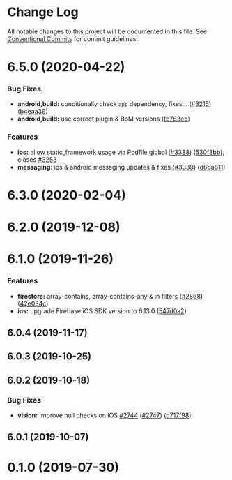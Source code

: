 # Change Log

All notable changes to this project will be documented in this file.
See [Conventional Commits](https://conventionalcommits.org) for commit guidelines.

# 6.5.0 (2020-04-22)


### Bug Fixes

* **android,build:** conditionally check `app` dependency, fixes… ([#3215](https://github.com/invertase/react-native-firebase/tree/master/packages/ml-vision/issues/3215)) ([b4eaa39](https://github.com/invertase/react-native-firebase/tree/master/packages/ml-vision/commit/b4eaa39ea8022535696d28e6eacb5c3e3ce9578f))
* **android,build:** use correct plugin & BoM versions ([fb763eb](https://github.com/invertase/react-native-firebase/tree/master/packages/ml-vision/commit/fb763ebde216d8c789b08bd0d77c078089776627))


### Features

* **ios:** allow static_framework usage via Podfile global ([#3388](https://github.com/invertase/react-native-firebase/tree/master/packages/ml-vision/issues/3388)) ([530f8bb](https://github.com/invertase/react-native-firebase/tree/master/packages/ml-vision/commit/530f8bbb51f89f106854dbf1df5ec80211e2cf8b)), closes [#3253](https://github.com/invertase/react-native-firebase/tree/master/packages/ml-vision/issues/3253)
* **messaging:** ios & android messaging updates & fixes ([#3339](https://github.com/invertase/react-native-firebase/tree/master/packages/ml-vision/issues/3339)) ([d66a611](https://github.com/invertase/react-native-firebase/tree/master/packages/ml-vision/commit/d66a6118f82005087f53b86571990fc071402153))



# 6.3.0 (2020-02-04)



# 6.2.0 (2019-12-08)



# 6.1.0 (2019-11-26)


### Features

* **firestore:** array-contains, array-contains-any & in filters ([#2868](https://github.com/invertase/react-native-firebase/tree/master/packages/ml-vision/issues/2868)) ([42e034c](https://github.com/invertase/react-native-firebase/tree/master/packages/ml-vision/commit/42e034c4807da54441d2baeab9f57bbf1a137a4a))
* **ios:** upgrade Firebase iOS SDK version to 6.13.0 ([547d0a2](https://github.com/invertase/react-native-firebase/tree/master/packages/ml-vision/commit/547d0a2d74a68808b29063f9b3aa3e1ac38551fc))



## 6.0.4 (2019-11-17)



## 6.0.3 (2019-10-25)



## 6.0.2 (2019-10-18)


### Bug Fixes

* **vision:** Improve null checks on iOS [#2744](https://github.com/invertase/react-native-firebase/tree/master/packages/ml-vision/issues/2744) ([#2747](https://github.com/invertase/react-native-firebase/tree/master/packages/ml-vision/issues/2747)) ([d717f98](https://github.com/invertase/react-native-firebase/tree/master/packages/ml-vision/commit/d717f981d480d14476ed278fed349b1bedea8798))



## 6.0.1 (2019-10-07)



# 0.1.0 (2019-07-30)
